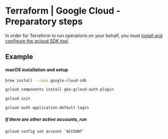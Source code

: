 # Terraform | Google Cloud - Preparatory steps

In order for Terraform to run operations on your behalf, you must [install and configure the gcloud SDK tool](https://cloud.google.com/sdk/docs/install-sdk).

## Example

#### macOS installation and setup

```bash
brew install --cask google-cloud-sdk
```

```bash
gcloud components install gke-gcloud-auth-plugin
```

```bash
gcloud init
```

```bash
gcloud auth application-default login
```

##### If there are other active accounts, run

```bash
gcloud config set account `ACCOUNT`
```
